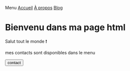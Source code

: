 <!DOCTYPE html>
<html lang="en">
<head>
  <title>wilow</title>
  <meta charset="UTF-8">
  <meta name="viewport" content="width=device-width, initial-scale=1.0">
</head>
<body>

<!--2 Barre de navigation -->
<div class="navbar" id="myNavbar">
<label>Menu</label>
  <a href="#Accueil">Accueil</a>
  <a href="#about">À propos</a>
  <a href="#" >Blog</a>
  </div>
<h1 id="animate" >Bienvenu dans ma page html</h1>
<p>Salut tout le monde ❗ </p>
<p>mes contacts sont disponibles dans le menu</p>
<button onclick="change();">contact</button>
<p id="para" ></p>
<h1 id="pa"></h1>
<p id="pata"></p>
 </video>
</body>
</html>

 

